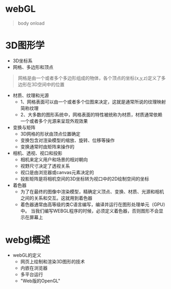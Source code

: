 # webGL
> body onload

# 3D图形学
- 3D坐标系
- 网格、多边形和顶点
> 网格是由一个或者多个多边形组成的物体，各个顶点的坐标(x,y,z)定义了多边形在3D空间中的位置
- 材质、纹理和光源
    - 1、网格表面可以由一个或者多个位图来决定，这就是通常所说的纹理映射简称纹理
    - 2、大多数的图形系统中，网格表面的特性被统称为材质，材质通常依赖一个或者多个光源来呈现外观效果
- 变换与矩阵
    - 3D网格的形状由顶点位置确定
    - 变换包含对渲染模型的缩放、旋转、位移等操作
    - 变换通常时由矩阵来操作的
- 相机、透视、视口和投影
    - 相机来定义用户和场景的相对朝向
    - 视野尺寸决定了透视关系
    - 视口是由浏览器或canvas元素决定的
    - 投影矩阵是将相机空间的3D坐标转为视口中的2D绘制空间的坐标
- 着色器
    - 为了在最终的图像中渲染模型，精确定义顶点、变换、材质、光源和相机之间的关系和交互。这就用到着色器
    - 着色器通常由高等级的类C语言编写，编译并运行在图形处理单元（GPU）中。
    当我们编写WEBGL程序的时候，必须定义着色器，否则图形不会显示在屏幕上

# webgl概述
    
    
- webGL的定义
    - 网页上绘制和渲染3D图形的技术
    - 内嵌在浏览器
    - 多平台运行
    - "Web版的OpenGL"

